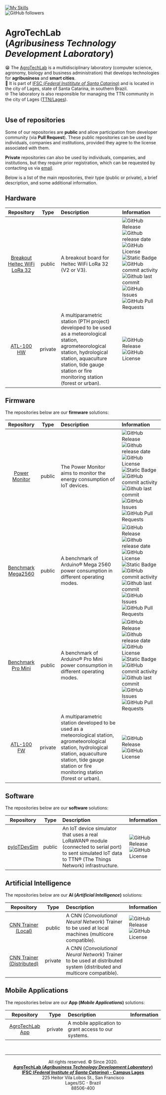 [![My Skills](https://skillicons.dev/icons?i=c,cpp,python,dart,java,arduino,bsd,debian,ubuntu,vscode,flutter,androidstudio,git&theme=dark)](https://skillicons.dev)<br>
![GitHub followers](https://img.shields.io/github/followers/agrotechlab-ifsc)
<br>

# AgroTechLab<br>(*Agribusiness Technology Development Laboratory*)

😁 The [AgroTechLab](https://agrotechlab.lages.ifsc.edu.br) is a multidisciplinary laboratory (computer science, agronomy, biology and business administration) that develops technologies for **agribusiness** and **smart cities**.<br>
🏫 It is part of [IFSC (*Federal Instititute of Santa Catarina*)](https://www.ifsc.edu.br) and is located in the city of Lages, state of Santa Catarina, in southern Brazil.<br>
🌐 The laboratory is also responsible for managing the TTN community in the city of Lages ([TTN/Lages](https://www.thethingsnetwork.org/community/lages/)).<br><br>

## Use of repositories

Some of our repositories are **public** and allow participation from developer community (via **Pull Request**). These public repositories can be used by individuals, companies and institutions, provided they agree to the license associated with them.<br>

**Private** repositories can also be used by individuals, companies, and institutions, but they require prior registration, which can be requested by contacting us via [email](mailto://agrotechlab.lgs@ifsc.edu.br).

Below is a list of the main repositories, their type (public or private), a brief description, and some additional information.

## Hardware

| Repository | Type | Description | Information |
| :--------: | :--: | :---------- | :---------- |
| [Breakout Heltec WiFi LoRa 32](https://github.com/AgroTechLab-IFSC/breakout_heltec_wifi_lora_32) | public | A breakout board for Heltec WiFi LoRa 32 (V2 or V3). | ![GitHub Release](https://img.shields.io/github/v/release/AgroTechLab-IFSC/breakout_heltec_wifi_lora_32) ![Github release date](https://img.shields.io/github/release-date/AgroTechLab-IFSC/breakout_heltec_wifi_lora_32)![GitHub License](https://img.shields.io/github/license/AgroTechLab-IFSC/breakout_heltec_wifi_lora_32)![Static Badge](https://img.shields.io/badge/KiCad-v9.0.x-blue)![GitHub commit activity](https://img.shields.io/github/commit-activity/t/AgroTechLab-IFSC/breakout_heltec_wifi_lora_32)![Github last commit](https://img.shields.io/github/last-commit/AgroTechLab-IFSC/breakout_heltec_wifi_lora_32)![GitHub Issues](https://img.shields.io/github/issues/AgroTechLab-IFSC/breakout_heltec_wifi_lora_32)![GitHub Pull Requests](https://img.shields.io/github/issues-pr/AgroTechLab-IFSC/breakout_heltec_wifi_lora_32) |
| [ATL-100 HW](https://github.com/AgroTechLab-IFSC/atl100_hw) | private | A multiparametric station (PTH project) developed to be used as a meteorological station, agrometeorological station, hydrological station, aquaculture station, tide gauge station or fire monitoring station (forest or urban). | ![GitHub Release](https://img.shields.io/github/v/release/agrotechlab-ifsc/atl100_hw)<br>![GitHub License](https://img.shields.io/github/license/agrotechlab-ifsc/atl100_hw) |

## Firmware

The repositories below are our **firmware** solutions:

| Repository | Type | Description | Information |
| :--------: | :--: | :---------- | :---------- |
| [Power Monitor](https://github.com/AgroTechLab-IFSC/power_monitor) | public | The Power Monitor aims to monitor the energy consumption of IoT devices. | ![GitHub Release](https://img.shields.io/github/v/release/AgroTechLab-IFSC/power_monitor) ![Github release date](https://img.shields.io/github/release-date/AgroTechLab-IFSC/power_monitor)![GitHub License](https://img.shields.io/github/license/AgroTechLab-IFSC/power_monitor)![Static Badge](https://img.shields.io/badge/PlatformIO-v6.1.x-blue)![GitHub commit activity](https://img.shields.io/github/commit-activity/t/AgroTechLab-IFSC/power_monitor)![Github last commit](https://img.shields.io/github/last-commit/AgroTechLab-IFSC/power_monitor)![GitHub Issues](https://img.shields.io/github/issues/AgroTechLab-IFSC/power_monitor)![GitHub Pull Requests](https://img.shields.io/github/issues-pr/AgroTechLab-IFSC/power_monitor) |
| [Benchmark Mega2560](https://github.com/AgroTechLab-IFSC/benchmark_mega2560) | public | A benchmark of Arduino® Mega 2560 power consumption in different operating modes. | ![GitHub Release](https://img.shields.io/github/v/release/AgroTechLab-IFSC/benchmark_mega2560) ![Github release date](https://img.shields.io/github/release-date/AgroTechLab-IFSC/benchmark_mega2560)![GitHub License](https://img.shields.io/github/license/AgroTechLab-IFSC/benchmark_mega2560)![Static Badge](https://img.shields.io/badge/PlatformIO-v6.1.x-blue)![GitHub commit activity](https://img.shields.io/github/commit-activity/t/AgroTechLab-IFSC/benchmark_mega2560)![Github last commit](https://img.shields.io/github/last-commit/AgroTechLab-IFSC/benchmark_mega2560)![GitHub Issues](https://img.shields.io/github/issues/AgroTechLab-IFSC/benchmark_mega2560)![GitHub Pull Requests](https://img.shields.io/github/issues-pr/AgroTechLab-IFSC/benchmark_mega2560) |
| [Benchmark Pro Mini](https://github.com/AgroTechLab-IFSC/benchmark_pro_mini) | public | A benchmark of Arduino® Pro Mini power consumption in different operating modes. | ![GitHub Release](https://img.shields.io/github/v/release/AgroTechLab-IFSC/benchmark_pro_mini) ![Github release date](https://img.shields.io/github/release-date/AgroTechLab-IFSC/benchmark_pro_mini)![GitHub License](https://img.shields.io/github/license/AgroTechLab-IFSC/benchmark_pro_mini)![Static Badge](https://img.shields.io/badge/PlatformIO-v6.1.x-blue)![GitHub commit activity](https://img.shields.io/github/commit-activity/t/AgroTechLab-IFSC/benchmark_pro_mini)![Github last commit](https://img.shields.io/github/last-commit/AgroTechLab-IFSC/benchmark_pro_mini)![GitHub Issues](https://img.shields.io/github/issues/AgroTechLab-IFSC/benchmark_pro_mini)![GitHub Pull Requests](https://img.shields.io/github/issues-pr/AgroTechLab-IFSC/benchmark_pro_mini) |
| [ATL-100 FW](https://github.com/AgroTechLab-IFSC/atl100_fw) | private | A multiparametric station developed to be used as a meteorological station, agrometeorological station, hydrological station, aquaculture station, tide gauge station or fire monitoring station (forest or urban). | ![GitHub Release](https://img.shields.io/github/v/release/agrotechlab-ifsc/atl100_fw)<br>![GitHub License](https://img.shields.io/github/license/agrotechlab-ifsc/atl100_fw) |

## Software

The repositories below are our **software** solutions:

| Repository | Type | Description | Information |
| :--------: | :--: | :---------- | :---------- |
| [pyIoTDevSim](https://github.com/AgroTechLab-IFSC/pyiotdevsim) | public | An IoT device simulator that uses a real LoRaWAN® module (connected to serial port) to sent simulated IoT data to TTN® (The Things Network) infrastructure. | ![GitHub Release](https://img.shields.io/github/v/release/agrotechlab-ifsc/pyiotdevsim)<br>![GitHub License](https://img.shields.io/github/license/agrotechlab-ifsc/pyiotdevsim) |

## Artificial Intelligence

The repositories below are our **AI (*Artificial Intelligence*)** solutions:

| Repository | Type | Description | Information |
| :--------: | :--: | :---------- | :---------- |
| [CNN Trainer (Local)](https://github.com/AgroTechLab-IFSC/cnn_trainer_local) | public | A CNN (*Convolutional Neural Network*) Trainer to be used at local machines (multicore compatible). | ![GitHub Release](https://img.shields.io/github/v/release/agrotechlab-ifsc/cnn_trainer_local)<br>![GitHub License](https://img.shields.io/github/license/agrotechlab-ifsc/cnn_trainer_local) |
| [CNN Trainer (Distributed)](https://github.com/AgroTechLab-IFSC/cnn_trainer_distributed) | private | A CNN (*Convolutional Neural Network*) Trainer to be used at distributed system (distributed and multicore compatible). |  |

## Mobile Applications

The repositories below are our **App (*Mobile Applications*)** solutions:

| Repository | Type | Description | Information |
| :--------: | :--: | :---------- | :---------- |
| [AgroTechLab App](https://github.com/AgroTechLab-IFSC/agrotechlab_app) | private | A mobile application to grant access to our systems. |  |

<div style="text-align:center;">
   <br><hr>
   <p>All rights reserved. &copy; Since 2020.<br>
   <b><a href="https://agrotechlab.lages.ifsc.edu.br/">AgroTechLab (<i>Agribusiness Technology Development Laboratory</i>)</a></b><br>
   <b><a href="https://ifsc.edu.br/web/campus-lages">IFSC (<i>Federal Institute of Santa Catarina</i>) - Campus Lages</a></b><br>
   225 Heitor Vila Lobos St., San Francisco<br>
   Lages/SC - Brazil<br>
   88506-400</p>
</div>